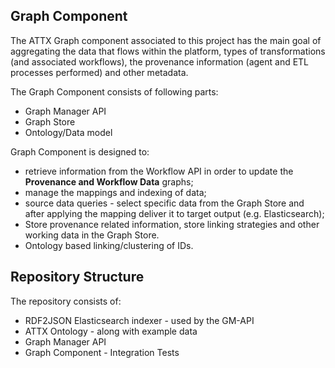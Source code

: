 ## Graph Component

The ATTX Graph component associated to this project has the main goal of aggregating the data that flows within the platform, types of transformations (and associated workflows), the provenance information (agent and ETL processes performed) and other metadata.

The Graph Component consists of following parts:
- Graph Manager API
- Graph Store
- Ontology/Data model

Graph Component is designed to:
* retrieve information from the Workflow API in order to update the **Provenance and Workflow Data** graphs;
* manage the mappings and indexing of data;
* source data queries - select specific data from the Graph Store and after applying the mapping deliver it to target output (e.g. Elasticsearch);
* Store provenance related information, store linking strategies and other working data in the Graph Store.
* Ontology based linking/clustering of IDs.

## Repository Structure

The repository consists of:
* RDF2JSON Elasticsearch indexer - used by the GM-API
* ATTX Ontology - along with example data
* Graph Manager API
* Graph Component - Integration Tests
